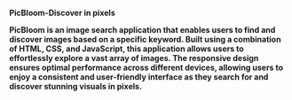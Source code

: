 <b>PicBloom-Discover in pixels<b>
<br>


PicBloom is an image search application that enables users to find and discover images based on a specific keyword. Built using a combination of HTML, CSS, and JavaScript, this application allows users to effortlessly explore a vast array of images. The responsive design ensures optimal performance across different devices, allowing users to enjoy a consistent and user-friendly interface as they search for and discover stunning visuals in pixels.
